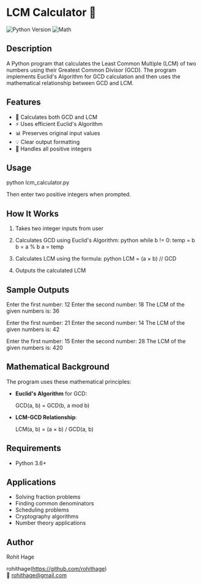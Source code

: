 # LCM Calculator 🔢

![Python Version](https://img.shields.io/badge/python-3.6%2B-blue)
![Math](https://img.shields.io/badge/category-mathematics-orange)

## Description
A Python program that calculates the Least Common Multiple (LCM) of two numbers using their Greatest Common Divisor (GCD). The program implements Euclid's Algorithm for GCD calculation and then uses the mathematical relationship between GCD and LCM.

## Features
- 🧮 Calculates both GCD and LCM
- ⚡ Uses efficient Euclid's Algorithm
- 📊 Preserves original input values
- 💡 Clear output formatting
- 🔢 Handles all positive integers

## Usage

python lcm_calculator.py

Then enter two positive integers when prompted.

## How It Works
1. Takes two integer inputs from user
2. Calculates GCD using Euclid's Algorithm:
   python
   while b != 0:
       temp = b
       b = a % b
       a = temp
   
3. Calculates LCM using the formula:
   python
   LCM = (a × b) // GCD
   
4. Outputs the calculated LCM

## Sample Outputs

Enter the first number: 12
Enter the second number: 18
The LCM of the given numbers is: 36


Enter the first number: 21
Enter the second number: 14
The LCM of the given numbers is: 42


Enter the first number: 15
Enter the second number: 28
The LCM of the given numbers is: 420


## Mathematical Background
The program uses these mathematical principles:
- **Euclid's Algorithm** for GCD:
  
  GCD(a, b) = GCD(b, a mod b)
  
- **LCM-GCD Relationship**:
  
  LCM(a, b) = (a × b) / GCD(a, b)
  

## Requirements
- Python 3.6+

## Applications
- Solving fraction problems
- Finding common denominators
- Scheduling problems
- Cryptography algorithms
- Number theory applications

## Author
Rohit Hage 

rohithage(https://github.com/rohithage)  
📧 rohithage@gmail.com